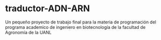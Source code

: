 # traductor-ADN-ARN
Un pequeño proyecto de trabajo final para la materia de programación del programa academico de ingeniero en biotecnología de la facultad de Agronomía de la UANL

